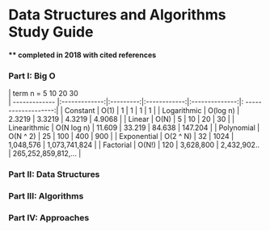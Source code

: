 # Data Structures and Algorithms Study Guide
#### ** completed in 2018 with cited references

### Part I: Big O

| term                    n =                5            10              20                   30        
| -------------     |:-------------:|:---------:|:------------:|:--------------:|: -------------------:|
| Constant          |  O(1)         |        1  |          1   |           1    |               1      |
| Logarithmic       |  O(log n)     |   2.3219  |     3.3219   |      4.3219    |          4.9068      |
| Linear            |  O(N)         |        5  |         10   |          20    |              30      |
| Linearithmic      |  O(N log n)   |   11.609  |     33.219   |      84.638    |         147.204      |
| Polynomial        |  O(N ^ 2)     |       25  |        100   |         400    |             900      |
| Exponential       |  O(2 ^ N)     |       32  |       1024   |   1,048,576    |   1,073,741,824      |
| Factorial         |  O(N!)        |      120  |  3,628,800   |  2,432,902..   | 265,252,859,812,...  |


### Part II: Data Structures


### Part III: Algorithms


### Part IV: Approaches


